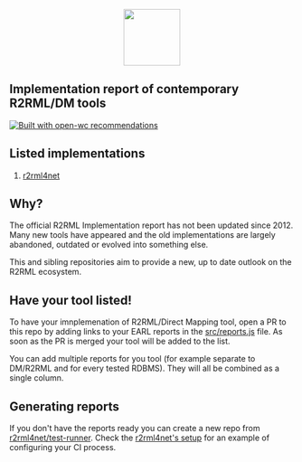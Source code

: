 <p align="center">
  <img width="100" src="https://avatars2.githubusercontent.com/u/9257017?s=200&v=4"></img>
</p>

## Implementation report of contemporary R2RML/DM tools

[![Built with open-wc recommendations](https://img.shields.io/badge/built%20with-open--wc-blue.svg)](https://github.com/open-wc)

## Listed implementations

1. [r2rml4net](https://github.com/r2rml4net/r2rml4net)

## Why?

The official R2RML Implementation report has not been updated since 2012. Many new tools have appeared and the old implementations are largely abandoned, outdated or evolved into something else.

This and sibling repositories aim to provide a new, up to date outlook on the R2RML ecosystem.

## Have your tool listed!

To have your imnplemenation of R2RML/Direct Mapping tool, open a PR to this repo by adding links to your EARL reports in the [src/reports.js](./src/reports.js) file. As soon as the PR is merged your tool will be added to the list.

You can add multiple reports for you tool (for example separate to DM/R2RML and for every tested RDBMS). They will all be combined as a single column.

## Generating reports

If you don't have the reports ready you can create a new repo from [r2rml4net/test-runner](https://github.com/r2rml4net/test-runner). Check the [r2rml4net's setup](https://github.com/r2rml4net/r2rml4net-implementation-report) for an example of configuring your CI process.
